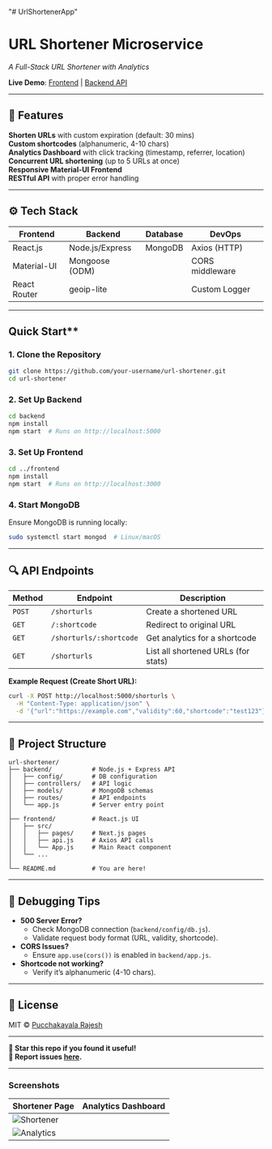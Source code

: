 "# UrlShortenerApp" 
# **URL Shortener Microservice**  
*A Full-Stack URL Shortener with Analytics*  

**Live Demo**: [Frontend](http://localhost:3000) | [Backend API](http://localhost:5000)  

---

## **📌 Features**  
 **Shorten URLs** with custom expiration (default: 30 mins)  
 **Custom shortcodes** (alphanumeric, 4-10 chars)  
 **Analytics Dashboard** with click tracking (timestamp, referrer, location)  
 **Concurrent URL shortening** (up to 5 URLs at once)  
 **Responsive Material-UI Frontend**  
 **RESTful API** with proper error handling  

---

## **⚙️ Tech Stack**  
| **Frontend**       | **Backend**       | **Database** | **DevOps**       |  
|--------------------|-------------------|-------------|------------------|  
| React.js           | Node.js/Express   | MongoDB     | Axios (HTTP)     |  
| Material-UI        | Mongoose (ODM)    |             | CORS middleware  |  
| React Router       | geoip-lite        |             | Custom Logger    |  

---

##  Quick Start**  

### **1. Clone the Repository**  
```bash
git clone https://github.com/your-username/url-shortener.git
cd url-shortener
```

### **2. Set Up Backend**  
```bash
cd backend
npm install
npm start  # Runs on http://localhost:5000
```

### **3. Set Up Frontend**  
```bash
cd ../frontend
npm install
npm start  # Runs on http://localhost:3000
```

### **4. Start MongoDB**  
Ensure MongoDB is running locally:  
```bash
sudo systemctl start mongod  # Linux/macOS
```

---

## **🔍 API Endpoints**  
| **Method** | **Endpoint**            | **Description**                     |  
|------------|-------------------------|-------------------------------------|  
| `POST`     | `/shorturls`            | Create a shortened URL              |  
| `GET`      | `/:shortcode`           | Redirect to original URL            |  
| `GET`      | `/shorturls/:shortcode` | Get analytics for a shortcode       |  
| `GET`      | `/shorturls`            | List all shortened URLs (for stats) |  

**Example Request (Create Short URL):**  
```bash
curl -X POST http://localhost:5000/shorturls \
  -H "Content-Type: application/json" \
  -d '{"url":"https://example.com","validity":60,"shortcode":"test123"}'
```

---

## **📂 Project Structure**  
```
url-shortener/  
├── backend/           # Node.js + Express API  
│   ├── config/        # DB configuration  
│   ├── controllers/   # API logic  
│   ├── models/        # MongoDB schemas  
│   ├── routes/        # API endpoints  
│   └── app.js         # Server entry point  
│  
├── frontend/          # React.js UI  
│   ├── src/  
│   │   ├── pages/     # Next.js pages  
│   │   ├── api.js     # Axios API calls  
│   │   └── App.js     # Main React component  
│   └── ...  
│  
└── README.md          # You are here!  
```

---

## **🔧 Debugging Tips**  
- **500 Server Error?**  
  - Check MongoDB connection (`backend/config/db.js`).  
  - Validate request body format (URL, validity, shortcode).  
- **CORS Issues?**  
  - Ensure `app.use(cors())` is enabled in `backend/app.js`.  
- **Shortcode not working?**  
  - Verify it’s alphanumeric (4-10 chars).  

---

## **📜 License**  
MIT © [Pucchakayala Rajesh](https://github.com/Raj-techs)  

--- 

**🌟 Star this repo if you found it useful!**  
**🐛 Report issues [here](https://github.com/Raj-techs/url-shortener/).**  

--- 

### **Screenshots**  
| **Shortener Page** | **Analytics Dashboard** |  
|--------------------|------------------------|  
| ![Shortener](<img width="1917" height="862" alt="image" src="https://github.com/user-attachments/assets/6578d610-bf78-4a26-be2f-41f8f3146886" />) |
![Analytics](<img width="1919" height="865" alt="image" src="https://github.com/user-attachments/assets/8419c0f4-edeb-46b5-83b8-53fec0622c0d" />) |  




